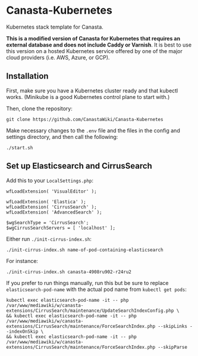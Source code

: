 # Canasta-Kubernetes
Kubernetes stack template for Canasta.

**This is a modified version of Canasta for Kubernetes that requires an external database and does not include Caddy or Varnish**.
It is best to use this version on a hosted Kubernetes service offered by one of the major cloud providers (i.e. AWS, Azure, or GCP).

## Installation
First, make sure you have a Kubernetes cluster ready and that kubectl works. (Minikube is a good Kubernetes control plane to start with.)

Then, clone the repository:

```
git clone https://github.com/CanastaWiki/Canasta-Kubernetes
```

Make necessary changes to the `.env` file and the files in the config and settings directory, and then call the following:

```
./start.sh
```

## Set up Elasticsearch and CirrusSearch

Add this to your `LocalSettings.php`:

```
wfLoadExtension( 'VisualEditor' );

wfLoadExtension( 'Elastica' );
wfLoadExtension( 'CirrusSearch' );
wfLoadExtension( 'AdvancedSearch' );

$wgSearchType = 'CirrusSearch';
$wgCirrusSearchServers = [ 'localhost' ];
```

Either run `./init-cirrus-index.sh`:

`./init-cirrus-index.sh name-of-pod-containing-elasticsearch`

For instance:

`./init-cirrus-index.sh canasta-4908ru902-r24ru2`


If you prefer to run things manually, run this but be sure to replace `elasticsearch-pod-name` with the actual pod name from `kubectl get pods`:
```
kubectl exec elasticsearch-pod-name -it -- php /var/www/mediawiki/w/canasta-extensions/CirrusSearch/maintenance/UpdateSearchIndexConfig.php \
&& kubectl exec elasticsearch-pod-name -it -- php /var/www/mediawiki/w/canasta-extensions/CirrusSearch/maintenance/ForceSearchIndex.php --skipLinks --indexOnSkip \
&& kubectl exec elasticsearch-pod-name -it -- php /var/www/mediawiki/w/canasta-extensions/CirrusSearch/maintenance/ForceSearchIndex.php --skipParse
```